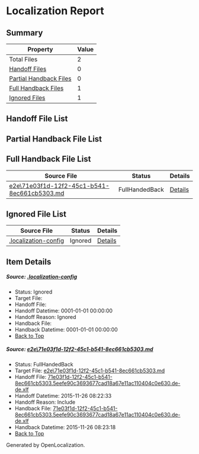 # <a name='report-top'></a> Localization Report

## Summary
 Property | Value 
 -------- | ----- 
 Total Files | 2
[ Handoff Files ](#handoff-list)| 0
[ Partial Handback Files ](#partial-handback-list)| 0
[ Full Handback Files ](#full-handback-list)| 1
[ Ignored Files ](#ignored-list)| 1

## <a name='handoff-list'></a> Handoff File List

## <a name='partial-handback-list'></a> Partial Handback File List

## <a name='handback-list'></a> Full Handback File List
 Source File | Status | Details 
 ----------- | ------ | ------- 
 [e2e\71e03f1d-12f2-45c1-b541-8ec661cb5303.md](https://github.com/OpenLocalizationTest/oltest/blob/ae25588788114c954624b8aa1b5e8d53147032c8/e2e/71e03f1d-12f2-45c1-b541-8ec661cb5303.md) | FullHandedBack | [Details](#88435cac8efff00d325bf8232c82c094e282ddb91)

## <a name='ignored-list'></a> Ignored File List
 Source File | Status | Details 
 ----------- | ------ | ------- 
 [.localization-config](https://github.com/OpenLocalizationTest/oltest/blob/0ff39d7115eb0f2e6feb0d14e28673c28237eb8d/.localization-config) | Ignored | [Details](#048a0e657b81f2e30d1cbef1ba533f0de3ca11c40)

## Item Details
##### <a name='048a0e657b81f2e30d1cbef1ba533f0de3ca11c40'></a> Source: [.localization-config](https://github.com/OpenLocalizationTest/oltest/blob/0ff39d7115eb0f2e6feb0d14e28673c28237eb8d/.localization-config)
* Status: Ignored
* Target File: 
* Handoff File: 
* Handoff Datetime: 0001-01-01 00:00:00
* Handoff Reason: Ignored
* Handback File: 
* Handback Datetime: 0001-01-01 00:00:00
* [Back to Top](#report-top)

##### <a name='88435cac8efff00d325bf8232c82c094e282ddb91'></a> Source: [e2e\71e03f1d-12f2-45c1-b541-8ec661cb5303.md](https://github.com/OpenLocalizationTest/oltest/blob/ae25588788114c954624b8aa1b5e8d53147032c8/e2e/71e03f1d-12f2-45c1-b541-8ec661cb5303.md)
* Status: FullHandedBack
* Target File: [e2e\71e03f1d-12f2-45c1-b541-8ec661cb5303.md](https://github.com/OpenLocalizationTestOrg/oltest.de-de/blob/7a3c06dff1f865d8cc68db4600c2568d49eab10b/e2e/71e03f1d-12f2-45c1-b541-8ec661cb5303.md)
* Handoff File: [71e03f1d-12f2-45c1-b541-8ec661cb5303.5eefe90c3693677cad18a67e11ac110404c0e630.de-de.xlf](https://github.com/OpenLocalizationTestOrg/olhandoff/blob/02afa88241db576f4c99854529eb462ba6545639/ol-handoff/OpenLocalizationTestOrg/oltest.de-de/yanz/71e03f1d-12f2-45c1-b541-8ec661cb5303.5eefe90c3693677cad18a67e11ac110404c0e630.de-de.xlf)
* Handoff Datetime: 2015-11-26 08:22:33
* Handoff Reason: Include
* Handback File: [71e03f1d-12f2-45c1-b541-8ec661cb5303.5eefe90c3693677cad18a67e11ac110404c0e630.de-de.xlf](https://github.com/OpenLocalizationTestOrg/olhandback/blob/ab94d04f7afc9b2aefd68776d737c8f02a1873a2/ol-handback/OpenLocalizationTestOrg/oltest.de-de/yanz/71e03f1d-12f2-45c1-b541-8ec661cb5303.5eefe90c3693677cad18a67e11ac110404c0e630.de-de.xlf)
* Handback Datetime: 2015-11-26 08:23:18
* [Back to Top](#report-top)


Generated by OpenLocalization.
